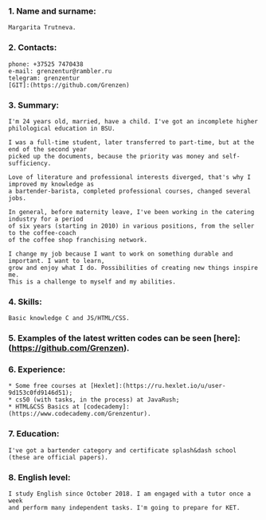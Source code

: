 ### 1. Name and surname:

	Margarita Trutneva.

### 2. Contacts:

	phone: +37525 7470438
	e-mail: grenzentur@rambler.ru
	telegram: grenzentur
	[GIT]:(https://github.com/Grenzen)

### 3. Summary:

	I'm 24 years old, married, have a child. I've got an incomplete higher philological education in BSU.

	I was a full-time student, later transferred to part-time, but at the end of the second year
	picked up the documents, because the priority was money and self-sufficiency.

	Love of literature and professional interests diverged, that's why I improved my knowledge as
	a bartender-barista, completed professional courses, changed several jobs.

	In general, before maternity leave, I've been working in the catering industry for a period 
	of six years (starting in 2010) in various positions, from the seller to the coffee-coach 
	of the coffee shop franchising network.

	I change my job because I want to work on something durable and important. I want to learn, 
	grow and enjoy what I do. Possibilities of creating new things inspire me.
	This is a challenge to myself and my abilities.

### 4. Skills:

	Basic knowledge C and JS/HTML/CSS.

### 5. Examples of the latest written codes can be seen [here]:(https://github.com/Grenzen).

### 6. Experience: 

	* Some free courses at [Hexlet]:(https://ru.hexlet.io/u/user-9d153c0fd9146d51);
	* cs50 (with tasks, in the process) at JavaRush;
	* HTML&CSS Basics at [codecademy]:(https://www.codecademy.com/Grenzentur).

### 7. Education:

	I've got a bartender category and certificate splash&dash school (these are official papers).

### 8. English level:

	I study English since October 2018. I am engaged with a tutor once a week
	and perform many independent tasks. I'm going to prepare for KET.
